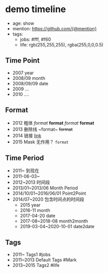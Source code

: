 # demo timeline

- age: show
- mention: https://github.com/{@mention}
- tags:
  - jobs: #fff, #f60
  - life: rgb(255,255,255), rgba(255,0,0,0.5)
## Time Point

- 2007 year
- 2008/09 month 
- 2008/09/09 date 
- 2009 ...
- 2010 ....


## Format
- 2012 粗体 *format* **format** _format_ __format__ 
- 2013 删除线 ~format~ ~~format~~ 
- 2014 链接 [link](https://junxnone.github.io/template_ht_markline/)
- 2015 Mask 无作用？ `format`

## Time Period

- 2011~ 到现在
- 2011-06-03~ 
- 2012~2013 时间段
- 2013/01~2013/06 Month Period
- 2014/10/01~2016/06/01 Point2Point 
- 2014/07~2020 包含时间点的时间段
  - 2015 year
  - 2016-11 month
  - 2017-04-20 date 
  - 2017-08~2018-08 month2month
  - 2019-03-04~2020-10-01 date2date



## Tags
- 2011~ Tags1 #jobs
- 2011~2013 Default Tags #Mark
- 2013~2015 Tags2 #life

